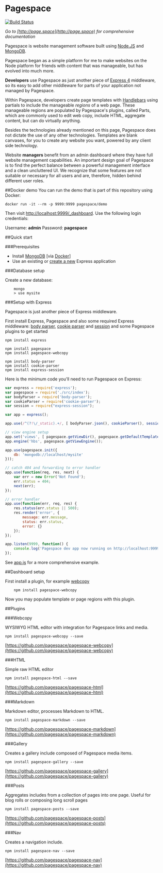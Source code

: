 Pagespace
=========

[![Build Status](https://travis-ci.org/pagespace/pagespace.svg?branch=master)](https://travis-ci.org/pagespace/pagespace)

*Go to [http://page.space](http://page.space) for comprehensive documentation*

Pagespace is website management software built using [Node.JS](https://nodejs.org/en/) and [MongoDB](https://www.mongodb.org/).

Pagespace began as a simple platform for me to make websites on the Node platform for friends with content that was 
manageable, but has evolved into much more.

__Developers__ use Pagespace as just another piece of [Express 4](http://expressjs.com/) middleware, so its easy to add 
other middleware for parts of your application not managed by Pagespace.

Within Pagespace, developers create page templates with [Handlebars](http://handlebarsjs.com/) using partials to include the 
manageable _regions_ of a web page. These manageable regions are populated by Pagespace's plugins, called Parts, which are 
commonly used to edit web copy, include HTML, aggregate content, but can do virtually anything.

Besides the technologies already mentioned on this page, Pagespace does not dictate the use of any other technologies.
Templates are blank canvases, for you to create any website you want, powered by any client side technology.

Website __managers__ benefit from an admin dashboard where they have full website management capabilities. An 
important design goal of Pagespace is to find the perfect balance between a powerful management interface and a clean
uncluttered UI. We recognize that some features are not suitable or necessary for all users and are, therefore,
hidden behind different user roles.

##Docker demo
You can run the demo that is part of this repository using Docker:

```
docker run -it --rm -p 9999:9999 pagespace/demo
```

Then visit [http://localhost:9999/_dashboard](http://localhost:9999/_dashboard). Use the following login credentials:

Username: **admin**
Password: **pagespace**

##Quick start

###Prerequisites

* Install [MongoDB](http://docs.mongodb.org/getting-started/shell/installation/) [via [Docker](https://hub.docker.com/_/mongo/)] 
* Use an existing or [create a new](http://expressjs.com/starter/generator.html) Express application

###Database setup

Create a new database:

```
    mongo
    > use mysite
```

###Setup with Express

Pagespace is just another piece of Express middleware.

First install Express, Pagespace and also some required Express middleware: [body parser](https://github.com/expressjs/body-parser), 
[cookie parser](https://github.com/expressjs/cookie-parser) and [session](https://github.com/expressjs/session)
and some Pagespace plugins to get started

```
npm install express

npm install pagespace
npm install pagespace-webcopy

npm install body-parser
npm install cookie-parser
npm install express-session
```

Here is the minimum code you'll need to run Pagespace on Express:

```javascript
var express = require('express');
var pagespace = require('./src/index');
var bodyParser = require('body-parser');
var cookieParser = require('cookie-parser');
var session = require("express-session");

var app = express();

app.use(/^(?!\/_static).+/, [ bodyParser.json(), cookieParser(), session({secret: process.env.SESSION_SECRET || 'foo'})]);

// view engine setup
app.set('views', [ pagespace.getViewDir(), pagespace.getDefaultTemplateDir() ]);
app.engine('hbs', pagespace.getViewEngine());

app.use(pagespace.init({
    db: 'mongodb://localhost/mysite'
}));

// catch 404 and forwarding to error handler
app.use(function(req, res, next) {
    var err = new Error('Not Found');
    err.status = 404;
    next(err);
});

// error handler
app.use(function(err, req, res) {
    res.status(err.status || 500);
    res.render('error', {
        message: err.message,
        status: err.status,
        error: {}
    });
});

app.listen(9999, function() {
    console.log('Pagespace dev app now running on http://localhost:9999');
});
```

See [app.js](./app.js) for a more comprehensive example.

##Dashboard setup

First install a plugin, for example [webcopy](https://github.com/pagespace/pagespace-webcopy)

```
    npm install pagespace-webcopy
```

Now you may populate template or page regions with this plugin.

##Plugins

###Webcopy

WYSIWYG HTML editor with integration for Pagespace links and media.

```
npm install pagespace-webcopy --save
```

[https://github.com/pagespace/pagespace-webcopy](https://github.com/pagespace/pagespace-webcopy)

###HTML

Simple raw HTML editor

```
npm install pagespace-html --save
```

[https://github.com/pagespace/pagespace-html](https://github.com/pagespace/pagespace-html)

###Markdown

Markdown editor, processes Markdown to HTML.

```
npm install pagespace-markdown --save
```

[https://github.com/pagespace/pagespace-markdown](https://github.com/pagespace/pagespace-markdown)

###Gallery

Creates a gallery include composed of Pagespace media items.

```
npm install pagespace-gallery --save
```

[https://github.com/pagespace/pagespace-gallery](https://github.com/pagespace/pagespace-gallery)

###Posts

Aggregates includes from a collection of pages into one page. Useful for blog rolls or composing long scroll pages

```
npm install pagespace-posts --save
```

[https://github.com/pagespace/pagespace-posts](https://github.com/pagespace/pagespace-posts)

###Nav

Creates a navigation include.

```
npm install pagespace-nav --save
```

[https://github.com/pagespace/pagespace-nav](https://github.com/pagespace/pagespace-nav)







